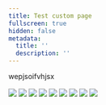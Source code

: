 ```yaml
---
title: Test custom page
fullscreen: true
hidden: false
metadata:
  title: ''
  description: ''
---
```

wepjsoifvhjsx

<Image align="center" src="https://files.readme.io/7d87e025fa0de0b38c83ecfbb1ca851a897a4d2691c82e1576aeb533f712b1cf-android.svg" />

<Image align="center" src="https://files.readme.io/5b98f6652a0dc15db6a6d0ce4b0ab612e726de64a51c0ea65bdbc2c676a611eb-cordova.svg" />

<Image align="center" src="https://files.readme.io/f1ed6aa060e6b0110ce0629c47c66290b01967563e85d82d1eb4bc0fe4b5e4d2-flutter.svg" />

<Image align="center" src="https://files.readme.io/06201ab772578c4b561dd263620abaf3866f6c58de501ffa7ec685b9fc50ea2b-ios.svg" />

<Image align="center" src="https://files.readme.io/7b2a504a8251b70f4aac5ac1e00566964640b90700f1c47c7eb784c2def8f09a-native.svg" />

<Image align="center" src="https://files.readme.io/8581b7562913537b68e6ab8550e346292bbbd81b8343578787012e92265c5e1c-react.svg" />

<Image align="center" src="https://files.readme.io/b6042d82b9921a24bfb7bd09d570b0c81215529f53382e7ffc43d29565f440a8-xamarin.svg" />

<Image align="center" src="https://files.readme.io/efb25f67bd7f41269f78af97a7ab1c88243c0502e7e9c5b5434866f7116d4933-icons8-dominio-50.png" />

<Image align="center" src="https://files.readme.io/3b0f74fbbf5f9aa6bedf518d0cefe586c05fffdd2a89c3b24e6cd71219ea9538-web_1.svg" />
